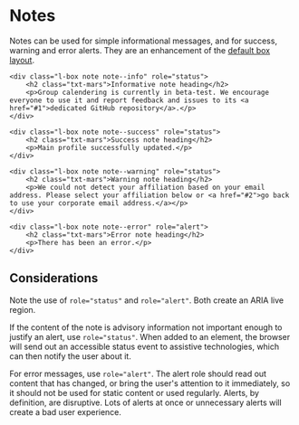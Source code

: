 # Notes

Notes can be used for simple informational messages, and for success, warning and error alerts. They are an enhancement of the [default box layout](../layouts/box.md#default-box).

```
<div class="l-box note note--info" role="status">
    <h2 class="txt-mars">Informative note heading</h2>
    <p>Group calendering is currently in beta-test. We encourage everyone to use it and report feedback and issues to its <a href="#1">dedicated GitHub repository</a>.</p>
</div>

<div class="l-box note note--success" role="status">
    <h2 class="txt-mars">Success note heading</h2>
    <p>Main profile successfully updated.</p>
</div>

<div class="l-box note note--warning" role="status">
    <h2 class="txt-mars">Warning note heading</h2>
    <p>We could not detect your affiliation based on your email address. Please select your affiliation below or <a href="#2">go back to use your corporate email address.</a></p>
</div>

<div class="l-box note note--error" role="alert">
    <h2 class="txt-mars">Error note heading</h2>
    <p>There has been an error.</p>
</div>
```

## Considerations

Note the use of `role="status"` and `role="alert"`. Both create an ARIA live region.

If the content of the note is advisory information not important enough to justify an alert, use `role="status"`. When added to an element, the browser will send out an accessible status event to assistive technologies, which can then notify the user about it.

For error messages, use `role="alert"`. The alert role should read out content that has changed, or bring the user's attention to it immediately, so it should not be used for static content or used regularly. Alerts, by definition, are disruptive. Lots of alerts at once or unnecessary alerts will create a bad user experience.